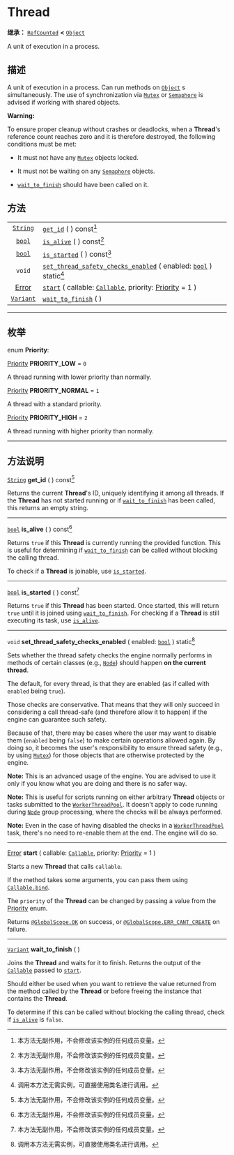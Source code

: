 <!-- ⚠ 请勿编辑本文件 ⚠ -->
<!-- 本文档使用脚本从 WeDot 引擎源码仓库生成。 -->
<!-- 生成脚本：https://github.com/WeDot-Engine/WeDot/tree/master/doc/tools/make_md.py； -->
<!-- 原文件：https://github.com/WeDot-Engine/WeDot/tree/master/doc/classes/Thread.xml。 -->

<div id="_class_thread"></div>

# Thread

**继承：** [`RefCounted`](class_refcounted.md) **<** [`Object`](class_object.md)

A unit of execution in a process.

## 描述

A unit of execution in a process. Can run methods on [`Object`](class_object.md) s simultaneously. The use of synchronization via [`Mutex`](class_mutex.md) or [`Semaphore`](class_semaphore.md) is advised if working with shared objects.

 **Warning:** 

To ensure proper cleanup without crashes or deadlocks, when a **Thread**'s reference count reaches zero and it is therefore destroyed, the following conditions must be met:

- It must not have any [`Mutex`](class_mutex.md) objects locked.

- It must not be waiting on any [`Semaphore`](class_semaphore.md) objects.

- [`wait_to_finish`](class_thread.md#class_thread_method_wait_to_finish) should have been called on it.

## 方法

|||
|:-:|:--|
| [`String`](class_string.md)       | [`get_id`](class_thread.md#class_thread_method_get_id) ( ) const[^const]                                                                                        |
| [`bool`](class_bool.md)           | [`is_alive`](class_thread.md#class_thread_method_is_alive) ( ) const[^const]                                                                                    |
| [`bool`](class_bool.md)           | [`is_started`](class_thread.md#class_thread_method_is_started) ( ) const[^const]                                                                                |
| `void`                            | [`set_thread_safety_checks_enabled`](class_thread.md#class_thread_method_set_thread_safety_checks_enabled) ( enabled: [`bool`](class_bool.md) ) static[^static] |
| [Error](#enum_@globalscope_error) | [`start`](class_thread.md#class_thread_method_start) ( callable: [`Callable`](class_callable.md), priority: [Priority](#enum_thread_priority) = 1 )             |
| [`Variant`](class_variant.md)     | [`wait_to_finish`](class_thread.md#class_thread_method_wait_to_finish) ( )                                                                                      |

<!-- rst-class:: classref-section-separator -->

---

## 枚举

<div id="_class_enum_thread_priority"></div>

enum **Priority**: <div id="enum_thread_priority"></div>

<div id="_class_thread_constant_priority_low"></div>

[Priority](#enum_thread_priority) **PRIORITY_LOW** = ``0``

A thread running with lower priority than normally.

<div id="_class_thread_constant_priority_normal"></div>

[Priority](#enum_thread_priority) **PRIORITY_NORMAL** = ``1``

A thread with a standard priority.

<div id="_class_thread_constant_priority_high"></div>

[Priority](#enum_thread_priority) **PRIORITY_HIGH** = ``2``

A thread running with higher priority than normally.

<!-- rst-class:: classref-section-separator -->

---

## 方法说明

<div id="_class_thread_method_get_id"></div>

[`String`](class_string.md) **get_id** ( ) const[^const]<div id="class_thread_method_get_id"></div>

Returns the current **Thread**'s ID, uniquely identifying it among all threads. If the **Thread** has not started running or if [`wait_to_finish`](class_thread.md#class_thread_method_wait_to_finish) has been called, this returns an empty string.

<!-- rst-class:: classref-item-separator -->

---

<div id="_class_thread_method_is_alive"></div>

[`bool`](class_bool.md) **is_alive** ( ) const[^const]<div id="class_thread_method_is_alive"></div>

Returns `true` if this **Thread** is currently running the provided function. This is useful for determining if [`wait_to_finish`](class_thread.md#class_thread_method_wait_to_finish) can be called without blocking the calling thread.

To check if a **Thread** is joinable, use [`is_started`](class_thread.md#class_thread_method_is_started).

<!-- rst-class:: classref-item-separator -->

---

<div id="_class_thread_method_is_started"></div>

[`bool`](class_bool.md) **is_started** ( ) const[^const]<div id="class_thread_method_is_started"></div>

Returns `true` if this **Thread** has been started. Once started, this will return `true` until it is joined using [`wait_to_finish`](class_thread.md#class_thread_method_wait_to_finish). For checking if a **Thread** is still executing its task, use [`is_alive`](class_thread.md#class_thread_method_is_alive).

<!-- rst-class:: classref-item-separator -->

---

<div id="_class_thread_method_set_thread_safety_checks_enabled"></div>

`void` **set_thread_safety_checks_enabled** ( enabled: [`bool`](class_bool.md) ) static[^static]<div id="class_thread_method_set_thread_safety_checks_enabled"></div>

Sets whether the thread safety checks the engine normally performs in methods of certain classes (e.g., [`Node`](class_node.md)) should happen **on the current thread**.

The default, for every thread, is that they are enabled (as if called with `enabled` being `true`).

Those checks are conservative. That means that they will only succeed in considering a call thread-safe (and therefore allow it to happen) if the engine can guarantee such safety.

Because of that, there may be cases where the user may want to disable them (`enabled` being `false`) to make certain operations allowed again. By doing so, it becomes the user's responsibility to ensure thread safety (e.g., by using [`Mutex`](class_mutex.md)) for those objects that are otherwise protected by the engine.

 **Note:** This is an advanced usage of the engine. You are advised to use it only if you know what you are doing and there is no safer way.

 **Note:** This is useful for scripts running on either arbitrary **Thread** objects or tasks submitted to the [`WorkerThreadPool`](class_workerthreadpool.md). It doesn't apply to code running during [`Node`](class_node.md) group processing, where the checks will be always performed.

 **Note:** Even in the case of having disabled the checks in a [`WorkerThreadPool`](class_workerthreadpool.md) task, there's no need to re-enable them at the end. The engine will do so.

<!-- rst-class:: classref-item-separator -->

---

<div id="_class_thread_method_start"></div>

[Error](#enum_@globalscope_error) **start** ( callable: [`Callable`](class_callable.md), priority: [Priority](#enum_thread_priority) = 1 )<div id="class_thread_method_start"></div>

Starts a new **Thread** that calls `callable`.

If the method takes some arguments, you can pass them using [`Callable.bind`](class_callable.md#class_callable_method_bind).

The `priority` of the **Thread** can be changed by passing a value from the [Priority](#enum_thread_priority) enum.

Returns [`@GlobalScope.OK`](class_@globalscope.md#class_@globalscope_constant_ok) on success, or [`@GlobalScope.ERR_CANT_CREATE`](class_@globalscope.md#class_@globalscope_constant_err_cant_create) on failure.

<!-- rst-class:: classref-item-separator -->

---

<div id="_class_thread_method_wait_to_finish"></div>

[`Variant`](class_variant.md) **wait_to_finish** ( )<div id="class_thread_method_wait_to_finish"></div>

Joins the **Thread** and waits for it to finish. Returns the output of the [`Callable`](class_callable.md) passed to [`start`](class_thread.md#class_thread_method_start).

Should either be used when you want to retrieve the value returned from the method called by the **Thread** or before freeing the instance that contains the **Thread**.

To determine if this can be called without blocking the calling thread, check if [`is_alive`](class_thread.md#class_thread_method_is_alive) is `false`.

[^virtual]: 本方法通常需要用户覆盖才能生效。
[^const]: 本方法无副作用，不会修改该实例的任何成员变量。
[^vararg]: 本方法除了能接受在此处描述的参数外，还能够继续接受任意数量的参数。
[^constructor]: 本方法用于构造某个类型。
[^static]: 调用本方法无需实例，可直接使用类名进行调用。
[^operator]: 本方法描述的是使用本类型作为左操作数的有效运算符。
[^bitfield]: 这个值是由下列位标志构成位掩码的整数。
[^void]: 无返回值。
